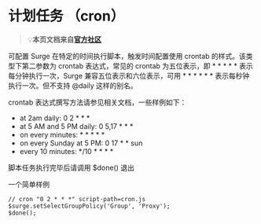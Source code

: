 # 计划任务 （cron）
 > 💡**本页文档来自[官方社区](https://community.nssurge.com/d/33-scripting)**

可配置 Surge 在特定的时间执行脚本，触发时间配置使用 crontab 的样式。该类型下第二参数为 crontab 表达式，常见的 crontab 为五位表示，即 * * * * * 表示每分钟执行一次，Surge 兼容五位表示和六位表示，可用 * * * * * * 表示每秒钟执行一次。但不支持 @daily 这样的别名。

crontab 表达式撰写方法请参见相关文档，一些样例如下：

- at 2am daily: 0 2 * * *
- at 5 AM and 5 PM daily: 0 5,17 * * *
- on every minutes: * * * * *
- on every Sunday at 5 PM: 0 17 * * sun
- every 10 minutes: */10 * * * *

脚本任务执行完毕后请调用 $done() 退出

一个简单样例

```
// cron "0 2 * * *" script-path=cron.js
$surge.setSelectGroupPolicy('Group', 'Proxy');
$done();
```